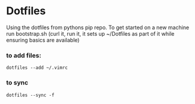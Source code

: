 Dotfiles
========

Using the dotfiles from pythons pip repo. To get started on a new
machine run bootstrap.sh (curl it, run it, it sets up ~/Dotfiles as
part of it while ensuring basics are available)

### to add files:

`dotfiles --add ~/.vimrc`

### to sync

`dotfiles --sync -f`
